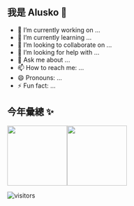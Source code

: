 ## 我是 Alusko 👋

- 🔭 I’m currently working on ...
- 🌱 I’m currently learning ...
- 👯 I’m looking to collaborate on ...
- 🤔 I’m looking for help with ...
- 💬 Ask me about ...
- 📫 How to reach me: ...
- 😄 Pronouns: ...
- ⚡ Fun fact: ...



## 今年彙總 ✨

<img align="" height="137px" src="https://github-readme-stats.vercel.app/api?username=Alusko&hide_title=true&hide_border=true&show_icons=true&include_all_commits=true&line_height=21&bg_color=0,EC6C6C,FFD479,FFFC79,73FA79&theme=graywhite&locale=cn" /><img align="" height="137px" src="https://github-readme-stats.vercel.app/api/top-langs/?username=Alusko&hide_title=true&hide_border=true&layout=compact&bg_color=0,73FA79,73FDFF,D783FF&theme=graywhite&locale=cn" />


![visitors](https://visitor-badge.glitch.me/badge?page_id=Alusko.Alusko&left_color=green&right_color=red)
